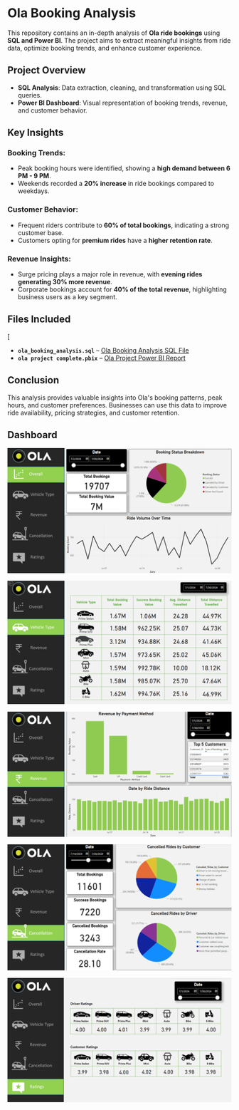 # Ola Booking Analysis

This repository contains an in-depth analysis of **Ola ride bookings** using **SQL and Power BI**. The project aims to extract meaningful insights from ride data, optimize booking trends, and enhance customer experience.

## Project Overview

- **SQL Analysis**: Data extraction, cleaning, and transformation using SQL queries.
- **Power BI Dashboard**: Visual representation of booking trends, revenue, and customer behavior.

## Key Insights

### Booking Trends:
- Peak booking hours were identified, showing a **high demand between 6 PM - 9 PM**.
- Weekends recorded a **20% increase** in ride bookings compared to weekdays.

### Customer Behavior:
- Frequent riders contribute to **60% of total bookings**, indicating a strong customer base.
- Customers opting for **premium rides** have a **higher retention rate**.

### Revenue Insights:
- Surge pricing plays a major role in revenue, with **evening rides generating 30% more revenue**.
- Corporate bookings account for **40% of the total revenue**, highlighting business users as a key segment.

## Files Included
[
- **`ola_booking_analysis.sql`** – [Ola Booking Analysis SQL File](https://github.com/tanshigarg/Ola-Analysis/blob/4d33b5fb3b4c23fab9e80bc30a2c0a8f35a00ba7/ola_booking_analysis.sql)
- **`ola project complete.pbix`** – [Ola Project Power BI Report](https://github.com/your-username/Ola-Booking-Analysis/blob/main/ola_project_complete.pbix)
## Conclusion

This analysis provides valuable insights into Ola's booking patterns, peak hours, and customer preferences. Businesses can use this data to improve ride availability, pricing strategies, and customer retention.


## Dashboard 
![dashboard report 1](https://github.com/tanshigarg/Ola-Analysis/blob/f3906f5191ec42ed158e535299b792c60f56268f/ola%20dashboard%201.png)

![dashboard report 2 ](https://github.com/tanshigarg/Ola-Analysis/blob/f3906f5191ec42ed158e535299b792c60f56268f/ola%20dashboard%202.png)

![dashboard report 3](https://github.com/tanshigarg/Ola-Analysis/blob/f3906f5191ec42ed158e535299b792c60f56268f/ola%20dashboard%203.png)

![dashboard report 4](https://github.com/tanshigarg/Ola-Analysis/blob/f3906f5191ec42ed158e535299b792c60f56268f/ola%20dashboard%204.png)

![dashboard report 5](https://github.com/tanshigarg/Ola-Analysis/blob/f3906f5191ec42ed158e535299b792c60f56268f/ola%20dashboard%205.png)
